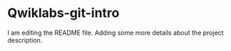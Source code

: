 # Qwiklabs-git-intro
I am editing the README file. Adding some more details about the project description.
